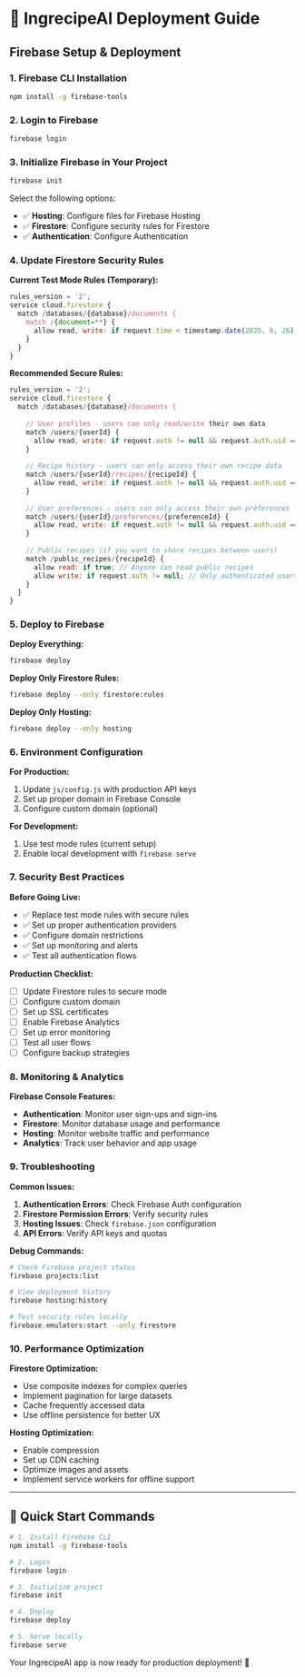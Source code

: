 # 🚀 IngrecipeAI Deployment Guide

## Firebase Setup & Deployment

### 1. Firebase CLI Installation
```bash
npm install -g firebase-tools
```

### 2. Login to Firebase
```bash
firebase login
```

### 3. Initialize Firebase in Your Project
```bash
firebase init
```

Select the following options:
- ✅ **Hosting**: Configure files for Firebase Hosting
- ✅ **Firestore**: Configure security rules for Firestore
- ✅ **Authentication**: Configure Authentication

### 4. Update Firestore Security Rules

**Current Test Mode Rules (Temporary):**
```javascript
rules_version = '2';
service cloud.firestore {
  match /databases/{database}/documents {
    match /{document=**} {
      allow read, write: if request.time < timestamp.date(2025, 8, 26);
    }
  }
}
```

**Recommended Secure Rules:**
```javascript
rules_version = '2';
service cloud.firestore {
  match /databases/{database}/documents {
    
    // User profiles - users can only read/write their own data
    match /users/{userId} {
      allow read, write: if request.auth != null && request.auth.uid == userId;
    }
    
    // Recipe history - users can only access their own recipe data
    match /users/{userId}/recipes/{recipeId} {
      allow read, write: if request.auth != null && request.auth.uid == userId;
    }
    
    // User preferences - users can only access their own preferences
    match /users/{userId}/preferences/{preferenceId} {
      allow read, write: if request.auth != null && request.auth.uid == userId;
    }
    
    // Public recipes (if you want to share recipes between users)
    match /public_recipes/{recipeId} {
      allow read: if true; // Anyone can read public recipes
      allow write: if request.auth != null; // Only authenticated users can create/update
    }
  }
}
```

### 5. Deploy to Firebase

**Deploy Everything:**
```bash
firebase deploy
```

**Deploy Only Firestore Rules:**
```bash
firebase deploy --only firestore:rules
```

**Deploy Only Hosting:**
```bash
firebase deploy --only hosting
```

### 6. Environment Configuration

**For Production:**
1. Update `js/config.js` with production API keys
2. Set up proper domain in Firebase Console
3. Configure custom domain (optional)

**For Development:**
1. Use test mode rules (current setup)
2. Enable local development with `firebase serve`

### 7. Security Best Practices

**Before Going Live:**
- ✅ Replace test mode rules with secure rules
- ✅ Set up proper authentication providers
- ✅ Configure domain restrictions
- ✅ Set up monitoring and alerts
- ✅ Test all authentication flows

**Production Checklist:**
- [ ] Update Firestore rules to secure mode
- [ ] Configure custom domain
- [ ] Set up SSL certificates
- [ ] Enable Firebase Analytics
- [ ] Set up error monitoring
- [ ] Test all user flows
- [ ] Configure backup strategies

### 8. Monitoring & Analytics

**Firebase Console Features:**
- **Authentication**: Monitor user sign-ups and sign-ins
- **Firestore**: Monitor database usage and performance
- **Hosting**: Monitor website traffic and performance
- **Analytics**: Track user behavior and app usage

### 9. Troubleshooting

**Common Issues:**
1. **Authentication Errors**: Check Firebase Auth configuration
2. **Firestore Permission Errors**: Verify security rules
3. **Hosting Issues**: Check `firebase.json` configuration
4. **API Errors**: Verify API keys and quotas

**Debug Commands:**
```bash
# Check Firebase project status
firebase projects:list

# View deployment history
firebase hosting:history

# Test security rules locally
firebase emulators:start --only firestore
```

### 10. Performance Optimization

**Firestore Optimization:**
- Use composite indexes for complex queries
- Implement pagination for large datasets
- Cache frequently accessed data
- Use offline persistence for better UX

**Hosting Optimization:**
- Enable compression
- Set up CDN caching
- Optimize images and assets
- Implement service workers for offline support

---

## 🎯 Quick Start Commands

```bash
# 1. Install Firebase CLI
npm install -g firebase-tools

# 2. Login
firebase login

# 3. Initialize project
firebase init

# 4. Deploy
firebase deploy

# 5. Serve locally
firebase serve
```

Your IngrecipeAI app is now ready for production deployment! 🚀 